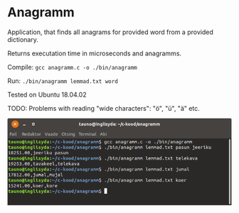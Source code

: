 # Anagramm
Application, that finds all anagrams for provided word from a provided dictionary.

Returns executation time in microseconds and anagramms.

Compile: `gcc anagramm.c -o ./bin/anagramm`

Run: `./bin/anagramm lemmad.txt word`

Tested on Ubuntu 18.04.02

TODO:
Problems with reading "wide characters": "ö", "ü", "ä" etc.

![alt text](https://github.com/taunoe/anagramm/blob/master/images/anagramm.png)

